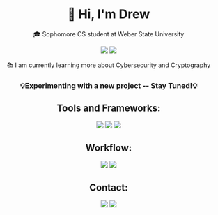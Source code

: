 <h1 align="center">
  👋 Hi, I'm Drew
</h1>
<p align="center">🎓 Sophomore CS student at Weber State University</p>
<div align="center">

</div>
<div align="center">
  <img src="https://github-readme-stats.vercel.app/api/top-langs/?username=DrewRoss5&layout=donut&theme=dark">
  <img src="https://github-readme-activity-graph.vercel.app/graph?username=DrewRoss5&theme=high-contrast">  
</div>
<div align="center">
  <p>📚 I am currently learning more about Cybersecurity and Cryptography</p>
  <h3>💡Experimenting with a new project -- Stay Tuned!💡</h3>
</div>
<h2 align="center">Tools and Frameworks:</h2>
<div align="center">
  <img src="https://img.shields.io/badge/CMake-064F8C?style=for-the-badge&logo=cmake&logoColor=white">
  <img src="https://img.shields.io/badge/pypi-3775A9?style=for-the-badge&logo=pypi&logoColor=white">
  <img src="https://img.shields.io/badge/git-%23F05033.svg?style=for-the-badge&logo=git&logoColor=white">
</div>
<h2 align="center">Workflow: </h2>
<div align="center"> 
  <img src="https://img.shields.io/badge/Visual%20Studio%20Code-0078d7.svg?style=for-the-badge&logo=visual-studio-code&logoColor=white">
  <img src="https://img.shields.io/badge/openSUSE-%2364B345?style=for-the-badge&logo=openSUSE&logoColor=white">
</div>
<h2 align="center">Contact:</h2>
<div align="center">
  <div>
    <a href="mailto: drew.ottesen@protonmail.com"> <img src="https://img.shields.io/badge/proton%20mail-6D4AFF?style=for-the-badge&logo=protonmail&logoColor=white"></a>
    <a href="https://discordapp.com/users/400019164003041284"> <img src="https://img.shields.io/badge/Discord-%235865F2.svg?style=for-the-badge&logo=discord&logoColor=white"></a>
  </div>
</div>
